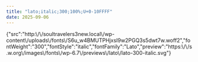 ```yaml
---
title: "lato;italic;300;100%;U+0-10FFFF"
date: 2025-09-06
---
```


{"src":"http:\\/\\/soultravelers3new.local\\/wp-content\\/uploads\\/fonts\\/S6u\_w4BMUTPHjxsI9w2PGQ3s5dwt7w.woff2","fontWeight":"300","fontStyle":"italic","fontFamily":"Lato","preview":"https:\\/\\/s.w.org\\/images\\/fonts\\/wp-6.7\\/previews\\/lato\\/lato-300-italic.svg"}
